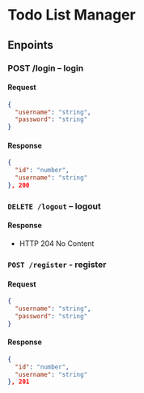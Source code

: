 # Todo List Manager

## Enpoints

### POST /login – login

#### Request

```json
{
  "username": "string",
  "password": "string"
}
```

#### Response

```json
{
  "id": "number",
  "username": "string"
}, 200
```

### `DELETE /logout` – logout

#### Response

* HTTP 204 No Content

### `POST /register` - register

#### Request

```json
{
  "username": "string",
  "password": "string"
}
```

#### Response

```json
{
  "id": "number",
  "username": "string"
}, 201
```